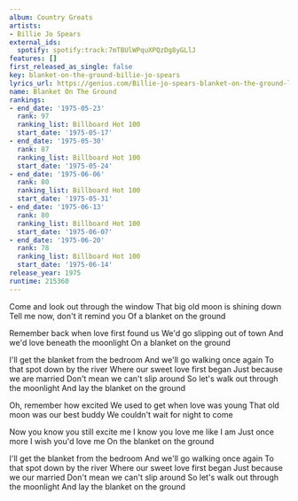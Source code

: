 ```yaml
---
album: Country Greats
artists:
- Billie Jo Spears
external_ids:
  spotify: spotify:track:7mTBUlWPquXPQzDg8yGLlJ
features: []
first_released_as_single: false
key: blanket-on-the-ground-billie-jo-spears
lyrics_url: https://genius.com/Billie-jo-spears-blanket-on-the-ground-lyrics
name: Blanket On The Ground
rankings:
- end_date: '1975-05-23'
  rank: 97
  ranking_list: Billboard Hot 100
  start_date: '1975-05-17'
- end_date: '1975-05-30'
  rank: 87
  ranking_list: Billboard Hot 100
  start_date: '1975-05-24'
- end_date: '1975-06-06'
  rank: 80
  ranking_list: Billboard Hot 100
  start_date: '1975-05-31'
- end_date: '1975-06-13'
  rank: 80
  ranking_list: Billboard Hot 100
  start_date: '1975-06-07'
- end_date: '1975-06-20'
  rank: 78
  ranking_list: Billboard Hot 100
  start_date: '1975-06-14'
release_year: 1975
runtime: 215360
---
```

Come and look out through the window
That big old moon is shining down
Tell me now, don't it remind you
Of a blanket on the ground

Remember back when love first found us
We'd go slipping out of town
And we'd love beneath the moonlight
On a blanket on the ground

I'll get the blanket from the bedroom
And we'll go walking once again
To that spot down by the river
Where our sweet love first began
Just because we are married
Don't mean we can't slip around
So let's walk out through the moonlight
And lay the blanket on the ground

Oh, remember how excited
We used to get when love was young
That old moon was our best buddy
We couldn't wait for night to come

Now you know you still excite me
I know you love me like I am
Just once more I wish you'd love me
On the blanket on the ground

I'll get the blanket from the bedroom
And we'll go walking once again
To that spot down by the river
Where our sweet love first began
Just because we our married
Don't mean we can't slip around
So let's walk out through the moonlight
And lay the blanket on the ground
